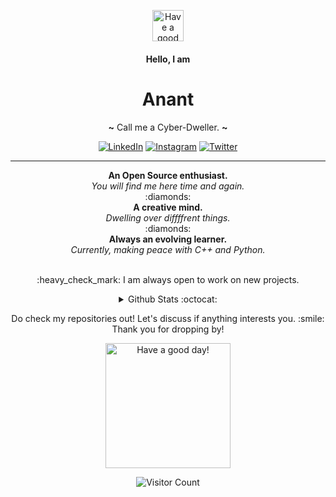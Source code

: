 <p align="center">
<img alt="Have a good day!" src="https://media.giphy.com/media/USnLRDIiBdQ6X0qMjS/giphy.gif" width="50px">
</p>
<h4 align="center" font-size:4em"> Hello, I am </h4>
<h1 align="center" font-size:8em"> Anant </h1>
<p align="center" ><b>~</b> Call me a Cyber-Dweller. <b>~</b></p>
<p align="center"><a href="https://www.linkedin.com/in/anant-singh" target="_blank"><img alt="LinkedIn" src="https://img.shields.io/badge/linkedin-%230077B5.svg?&style=for-the-badge&logo=linkedin&logoColor=white" /></a> <a href="#" target="_blank"><img alt="Instagram" src="https://img.shields.io/badge/instagram-%23E4405F.svg?&style=for-the-badge&logo=instagram&logoColor=white" /></a> <a href="#" target="_blank"><img alt="Twitter" src="https://img.shields.io/badge/twitter-%231DA1F2.svg?&style=for-the-badge&logo=twitter&logoColor=white" /></a>
</p>
<hr>

<p align="center">
  <b>An Open Source enthusiast.</b><br>
  <i>You will find me here time and again.</i><br>
  :diamonds:<br>
<b>A creative mind.</b><br>
  <i>Dwelling over diffffrent things.</i><br>
    :diamonds:<br>
  <b>Always an evolving learner.</b><br>
  <i>Currently, making peace with C++ and Python.</i><br><br>
</p>

<p align="center">
 :heavy_check_mark: I am always open to work on new projects. 
  
  </p>


<details align="center">
  <summary>Github Stats :octocat:</summary>

  <img alt="Cyprofire's Github Stats" src="https://github-readme-stats.codestackr.vercel.app/api?username=cyf1r3&show_icons=true&hide_border=true&theme=vue" />

</details>
<p align="center">
  Do check my repositories out! Let's discuss if anything interests you. :smile: <br>
  Thank you for dropping by!
  </p>

<p align="center">
<img alt="Have a good day!" src="https://media.giphy.com/media/WQOFQXuVEZ90MtDdsx/giphy.gif" width="200px">
</p>

<p align="center">
<img alt="Visitor Count" src="https://profile-counter.glitch.me/cyprofire/count.svg">
</p>
